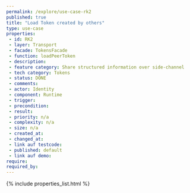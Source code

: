 ```yaml
---
permalink: /explore/use-case-rk2
published: true
title: "Load Token created by others"
type: use-case
properties:
 - id: RK2
 - layer: Transport
 - facade: TokensFacade
 - function: loadPeerToken
 - description: 
 - feature category: Share structured information over side-channel
 - tech category: Tokens
 - status: DONE
 - comments: 
 - actor: Identity
 - component: Runtime
 - trigger: 
 - precondition: 
 - result: 
 - priority: n/a
 - complexity: n/a
 - size: n/a
 - created_at: 
 - changed_at: 
 - link auf testcode: 
 - published: default
 - link auf demo: 
require:
required_by:
---
```

{% include properties_list.html %}
